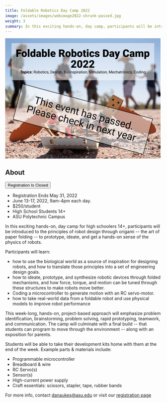 ```yaml
---
title: Foldable Robotics Day Camp 2022
image: /assets/images/webimage2022-shrunk-passed.jpg
weight: 3
summary: In this exciting hands-on, day camp, participants will be introduced to the principles of robot design through origami -- the art of paper folding -- to prototype, ideate, and get a hands-on sense of the physics of robots.
---
```


<img src="/assets/images/webimage2022-shrunk-passed.jpg" width="500px">

## About

<a href="#"> <button type="button" class="btn btn-primary">Registration Is Closed</button></a>

<!--
<a href="https://specialevents.asu.edu/foldable-robotics-camp"> <button type="button" class="btn btn-primary">Register Now</button></a>
-->

* Registration Ends May 31, 2022
* June 13-17, 2022, 9am-4pm each day.
* $250/student
* High School Students 14+
* ASU Polytechnic Campus

In this exciting hands-on, day camp for high schoolers 14+, participants will be introduced to the principles of robot design through origami -- the art of paper folding -- to prototype, ideate, and get a hands-on sense of the physics of robots.

Participants will learn:

* how to use the biological world as a source of inspiration for designing robots, and how to translate those principles into a set of engineering design goals.
* how to ideate, prototype, and synthesize robotic devices through folded mechanisms, and how force, torque, and motion can be tuned through these structures to make robots move better.
* Coding a microcontroller to generate motion with an RC servo-motor.
* how to take real-world data from a foldable robot and use physical models to improve robot performance

This week-long, hands-on, project-based approach will emphasize problem identification, brainstorming, problem solving, rapid prototyping, teamwork, and communication. The camp will culminate with a final build -- that students can program to move through the environment -- along with an exposition for parents.

Students will be able to take their development kits home with them at the end of the week.  Example parts & materials include:

* Programmable microcontroller
* Breadboard & wire
* RC Servo(s)
* Sensor(s)
* High-current power supply
* Craft essentials: scissors, stapler, tape, rubber bands

For more info, contact <danaukes@asu.edu> or visit our [registration page](#)<!--[registration page](https://specialevents.asu.edu/foldable-robotics-camp)-->
